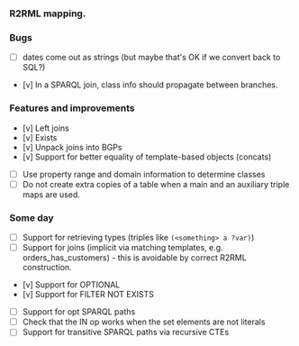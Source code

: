 ### R2RML mapping.

### Bugs
- [ ] dates come out as strings (but maybe that's OK if we convert back to SQL?)
- [v] In a SPARQL join, class info should propagate between branches.

### Features and improvements
- [v] Left joins
- [v] Exists
- [v] Unpack joins into BGPs
- [v] Support for better equality of template-based objects (concats)
- [ ] Use property range and domain information to determine classes
- [ ] Do not create extra copies of a table when a main and an auxiliary triple maps are used.

### Some day
- [ ] Support for retrieving types (triples like `(<something> a ?var)`)
- [ ] Support for joins (implicit via matching templates, e.g. orders_has_customers) - this is avoidable by correct R2RML construction.
- [v] Support for OPTIONAL
- [v] Support for FILTER NOT EXISTS
- [ ] Support for opt SPARQL paths
- [ ] Check that the IN op works when the set elements are not literals
- [ ] Support for transitive SPARQL paths via recursive CTEs